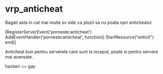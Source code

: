 # vrp_anticheat

Bagati asta in cat mai multe sv side ca plozii sa nu poata opri anticheatul

[RegisterServerEvent('porneste:anticheat')
AddEventHandler('porneste:anticheat', function()
    StartResource("anticit")
end)]

Anticheat bun pentru serverele care sunt la inceput, poate si pentru servere mai avansate.

hackeri == gay
